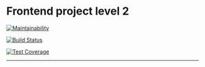 # Frontend project level 2

[![Maintainability](https://api.codeclimate.com/v1/badges/07161708789607c39140/maintainability)](https://codeclimate.com/github/npankov/frontend-project-lvl2/maintainability)

[![Build Status](https://travis-ci.org/npankov/frontend-project-lvl2.svg?branch=master)](https://travis-ci.org/npankov/frontend-project-lvl2)

[![Test Coverage](https://api.codeclimate.com/v1/badges/07161708789607c39140/test_coverage)](https://codeclimate.com/github/npankov/frontend-project-lvl2/test_coverage)

---
